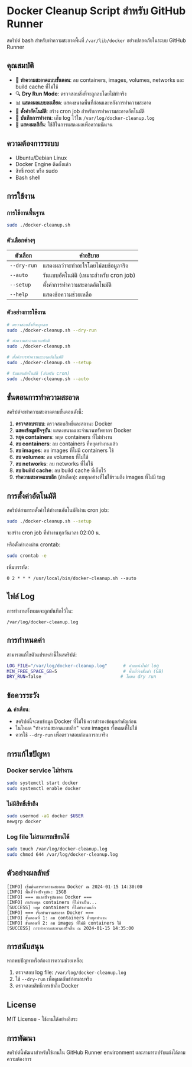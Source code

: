 # Docker Cleanup Script สำหรับ GitHub Runner

สคริปต์ bash สำหรับทำความสะอาดพื้นที่ `/var/lib/docker` อย่างปลอดภัยในระบบ GitHub Runner

## คุณสมบัติ

- 🧹 **ทำความสะอาดแบบขั้นตอน**: ลบ containers, images, volumes, networks และ build cache ที่ไม่ใช้
- 🔍 **Dry Run Mode**: ตรวจสอบสิ่งที่จะถูกลบโดยไม่ทำจริง
- 📊 **แสดงผลแบบละเอียด**: แสดงขนาดพื้นที่ก่อนและหลังการทำความสะอาด
- 🔧 **ตั้งค่าอัตโนมัติ**: สร้าง cron job สำหรับการทำความสะอาดอัตโนมัติ
- 📝 **บันทึกการทำงาน**: เก็บ log ไว้ใน `/var/log/docker-cleanup.log`
- 🎨 **แสดงผลสีสัน**: ใช้สีในการแสดงผลเพื่อความชัดเจน

## ความต้องการระบบ

- Ubuntu/Debian Linux
- Docker Engine ติดตั้งแล้ว
- สิทธิ์ root หรือ sudo
- Bash shell

## การใช้งาน

### การใช้งานพื้นฐาน
```bash
sudo ./docker-cleanup.sh
```

### ตัวเลือกต่างๆ

| ตัวเลือก | คำอธิบาย |
|---------|----------|
| `--dry-run` | แสดงผลว่าจะทำอะไรโดยไม่ลบข้อมูลจริง |
| `--auto` | รันแบบอัตโนมัติ (เหมาะสำหรับ cron job) |
| `--setup` | ตั้งค่าการทำความสะอาดอัตโนมัติ |
| `--help` | แสดงข้อความช่วยเหลือ |

### ตัวอย่างการใช้งาน

```bash
# ตรวจสอบสิ่งที่จะถูกลบ
sudo ./docker-cleanup.sh --dry-run

# ทำความสะอาดแบบปกติ
sudo ./docker-cleanup.sh

# ตั้งค่าการทำความสะอาดอัตโนมัติ
sudo ./docker-cleanup.sh --setup

# รันแบบอัตโนมัติ (สำหรับ cron)
sudo ./docker-cleanup.sh --auto
```

## ขั้นตอนการทำความสะอาด

สคริปต์จะทำความสะอาดตามขั้นตอนดังนี้:

1. **ตรวจสอบระบบ**: ตรวจสอบสิทธิ์และสถานะ Docker
2. **แสดงข้อมูลปัจจุบัน**: แสดงขนาดและจำนวนทรัพยากร Docker
3. **หยุด containers**: หยุด containers ที่ไม่ทำงาน
4. **ลบ containers**: ลบ containers ที่หยุดทำงานแล้ว
5. **ลบ images**: ลบ images ที่ไม่มี containers ใช้
6. **ลบ volumes**: ลบ volumes ที่ไม่ใช้
7. **ลบ networks**: ลบ networks ที่ไม่ใช้
8. **ลบ build cache**: ลบ build cache ที่เก็บไว้
9. **ทำความสะอาดแบบลึก** (ถ้าเลือก): ลบทุกอย่างที่ไม่ใช้รวมถึง images ที่ไม่มี tag

## การตั้งค่าอัตโนมัติ

สคริปต์สามารถตั้งค่าให้ทำงานอัตโนมัติผ่าน cron job:

```bash
sudo ./docker-cleanup.sh --setup
```

จะสร้าง cron job ที่ทำงานทุกวันเวลา 02:00 น.

หรือตั้งค่าเองผ่าน crontab:
```bash
sudo crontab -e
```

เพิ่มบรรทัด:
```
0 2 * * * /usr/local/bin/docker-cleanup.sh --auto
```

## ไฟล์ Log

การทำงานทั้งหมดจะถูกบันทึกไว้ใน:
```
/var/log/docker-cleanup.log
```

## การกำหนดค่า

สามารถแก้ไขตัวแปรเหล่านี้ในสคริปต์:

```bash
LOG_FILE="/var/log/docker-cleanup.log"      # ตำแหน่งไฟล์ log
MIN_FREE_SPACE_GB=5                         # พื้นที่ว่างขั้นต่ำ (GB)
DRY_RUN=false                              # โหมด dry run
```

## ข้อควรระวัง

⚠️ **คำเตือน**: 
- สคริปต์นี้จะลบข้อมูล Docker ที่ไม่ใช้ ควรสำรองข้อมูลสำคัญก่อน
- ในโหมด "ทำความสะอาดแบบลึก" จะลบ images ทั้งหมดที่ไม่ใช้
- ควรใช้ `--dry-run` เพื่อตรวจสอบก่อนการลบจริง

## การแก้ไขปัญหา

### Docker service ไม่ทำงาน
```bash
sudo systemctl start docker
sudo systemctl enable docker
```

### ไม่มีสิทธิ์เข้าถึง
```bash
sudo usermod -aG docker $USER
newgrp docker
```

### Log file ไม่สามารถเขียนได้
```bash
sudo touch /var/log/docker-cleanup.log
sudo chmod 644 /var/log/docker-cleanup.log
```

## ตัวอย่างผลลัพธ์

```
[INFO] เริ่มต้นการทำความสะอาด Docker ณ 2024-01-15 14:30:00
[INFO] พื้นที่ว่างปัจจุบัน: 15GB
[INFO] === ขนาดปัจจุบันของ Docker ===
[INFO] กำลังหยุด containers ที่ไม่จำเป็น...
[SUCCESS] หยุด containers ที่ไม่ทำงานแล้ว
[INFO] === เริ่มทำความสะอาด Docker ===
[INFO] ขั้นตอนที่ 1: ลบ containers ที่หยุดทำงาน
[INFO] ขั้นตอนที่ 2: ลบ images ที่ไม่มี containers ใช้
[SUCCESS] การทำความสะอาดเสร็จสิ้น ณ 2024-01-15 14:35:00
```

## การสนับสนุน

หากพบปัญหาหรือต้องการความช่วยเหลือ:

1. ตรวจสอบ log file: `/var/log/docker-cleanup.log`
2. ใช้ `--dry-run` เพื่อดูผลลัพธ์ก่อนลบจริง
3. ตรวจสอบสิทธิ์การเข้าถึง Docker

## License

MIT License - ใช้งานได้อย่างอิสระ

## การพัฒนา

สคริปต์นี้พัฒนาสำหรับใช้งานใน GitHub Runner environment และสามารถปรับแต่งได้ตามความต้องการ

